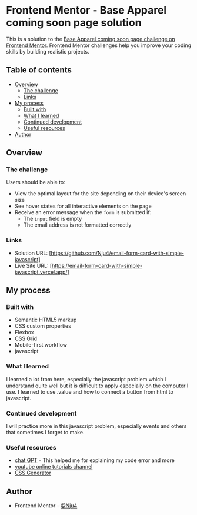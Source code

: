 # Frontend Mentor - Base Apparel coming soon page solution

This is a solution to the [Base Apparel coming soon page challenge on Frontend Mentor](https://www.frontendmentor.io/challenges/base-apparel-coming-soon-page-5d46b47f8db8a7063f9331a0). Frontend Mentor challenges help you improve your coding skills by building realistic projects. 

## Table of contents

- [Overview](#overview)
  - [The challenge](#the-challenge)
  - [Links](#links)
- [My process](#my-process)
  - [Built with](#built-with)
  - [What I learned](#what-i-learned)
  - [Continued development](#continued-development)
  - [Useful resources](#useful-resources)
- [Author](#author)


## Overview

### The challenge

Users should be able to:

- View the optimal layout for the site depending on their device's screen size
- See hover states for all interactive elements on the page
- Receive an error message when the `form` is submitted if:
  - The `input` field is empty
  - The email address is not formatted correctly


### Links 

- Solution URL: [https://github.com/Nju4/email-form-card-with-simple-javascript]
- Live Site URL: [https://email-form-card-with-simple-javascript.vercel.app/]

## My process

### Built with

- Semantic HTML5 markup
- CSS custom properties
- Flexbox
- CSS Grid
- Mobile-first workflow
- javascript

### What I learned

I learned a lot from here, especially the javascript problem which I understand quite well but it is difficult to apply especially on the computer I use. I learned to use .value and how to connect a button from html to javascript.

### Continued development

I will practice more in this javascript problem, especially events and others that sometimes I forget to make.

### Useful resources

- [chat GPT](https://chat.openai.com/) - This helped me for explaining my code error and more
- [youtube online tutorials channel](https://youtu.be/HzJngc-Se9Q?si=Zm1rHGflqVlG6XW8) 
- [CSS Generator](https://cssgenerator.org/box-shadow-css-generator.html) 


## Author

- Frontend Mentor - [@Nju4](https://www.frontendmentor.io/profile/Nju4)

